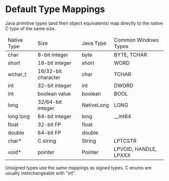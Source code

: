 Default Type Mappings
=====================

Java primitive types (and their object equivalents) map directly to the native C type of the same size.

<table>
<thead><td>Native Type</td><td>Size</td><td>Java Type</td><td>Common Windows Types</td></thead>
<tr><td>char</td><td>8-bit integer</td><td>byte</td><td>BYTE, TCHAR</td></tr>
<tr><td>short</td><td>16-bit integer</td><td>short</td><td>WORD</td></tr>
<tr><td>wchar_t</td><td>16/32-bit character</td><td>char</td><td>TCHAR</td></tr>
<tr><td>int</td><td>32-bit integer</td><td>int</td><td>DWORD</td></tr>
<tr><td>int</td><td>boolean value</td><td>boolean</td><td>BOOL</td></tr>
<tr><td>long</td><td>32/64-bit integer</td><td>NativeLong</td><td>LONG</td></tr>
<tr><td>long long</td><td>64-bit integer</td><td>long</td><td>__int64</td></tr>
<tr><td>float</td><td>32-bit FP</td><td>float</td><td></td></tr>
<tr><td>double</td><td>64-bit FP</td><td>double</td><td></td></tr>
<tr><td>char*</td><td>C string</td><td>String</td><td>LPTCSTR</td></tr>
<tr><td>void*</td><td>pointer</td><td>Pointer</td><td>LPVOID, HANDLE, LP<i>XXX</i></td></tr>
</table>

Unsigned types use the same mappings as signed types. C enums are usually interchangeable with "int".

